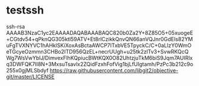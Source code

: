 # testssh
ssh-rsa AAAAB3NzaC1yc2EAAAADAQABAAABAQC820b0Za2Y+8Z85O5+05xuogeE+CGtdv54+qPknQG305ktl59ATV+Et8rlCzikkQnvQN66anVQJnr0GdEIs82YMuFgTVXNYVC1hAHklSKiXoxAsBctaAWCP7ITxbVE5TpyckC/C+0aLlzY0WmOeTGcyeOzmmn3CHBo2ITD956QzEL+necrUUgh+u25tk2zlTv3+SvwRKQcQWg7WsVwYblJ/DimvexFlhKQpiucBWtKQX0O82UhtzjuTkM6biS9Jqm7AUIRlxq3DWFQK7II8N+3MxsuTsavlx2ZQidFzxhFofVig1bjLfUIgtamh/PzPc3b212c9o255x0gjMLSbdyf https://raw.githubusercontent.com/libgit2/objective-git/master/LICENSE
